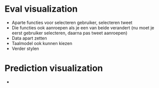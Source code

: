 Eval visualization
==================
* Aparte functies voor selecteren gebruiker, selecteren tweet
* Die functies ook aanroepen als je een van beide verandert (nu moet je eerst gebruiker selecteren, daarna pas tweet aanroepen)
* Data apart zetten
* Taalmodel ook kunnen kiezen
* Verder stylen

Prediction visualization
========================
* 